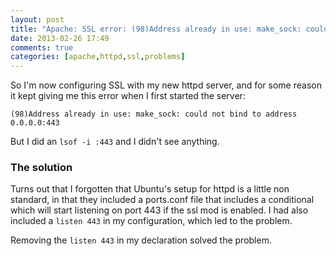 ```yaml
---
layout: post
title: "Apache: SSL error: (98)Address already in use: make_sock: could not bind to address 0.0.0.0:443"
date: 2013-02-26 17:49
comments: true
categories: [apache,httpd,ssl,problems]
---
```

So I'm now configuring SSL with my new httpd server, and for some reason it kept giving me this error when I first started the server:

```
(98)Address already in use: make_sock: could not bind to address 0.0.0.0:443
```

But I did an ```lsof -i :443``` and I didn't see anything. 

### The solution
Turns out that I forgotten that Ubuntu's setup for httpd is a little non standard, in that they included a ports.conf file that includes a conditional which will start listening on port 443 if the ssl mod is enabled. I had also included a ```listen 443``` in my configuration, which led to the problem.

Removing the ```listen 443``` in my declaration solved the problem.